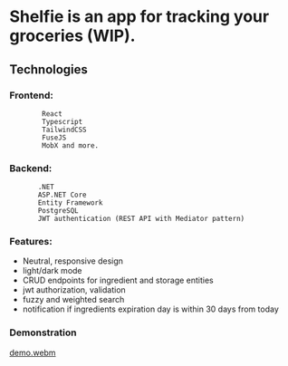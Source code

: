 # Shelfie is an app for tracking your groceries (WIP).

## Technologies
### Frontend: 
            React 
            Typescript
            TailwindCSS
            FuseJS 
            MobX and more.

### Backend: 
           .NET 
           ASP.NET Core
           Entity Framework
           PostgreSQL
           JWT authentication (REST API with Mediator pattern)

### Features:
- Neutral, responsive design
- light/dark mode
- CRUD endpoints for ingredient and storage entities
- jwt authorization, validation
- fuzzy and weighted search
- notification if ingredients expiration day is within 30 days from today


### Demonstration


[demo.webm](https://user-images.githubusercontent.com/46307494/177620334-603ce289-3bef-4349-9d75-5034ad88546d.webm)
